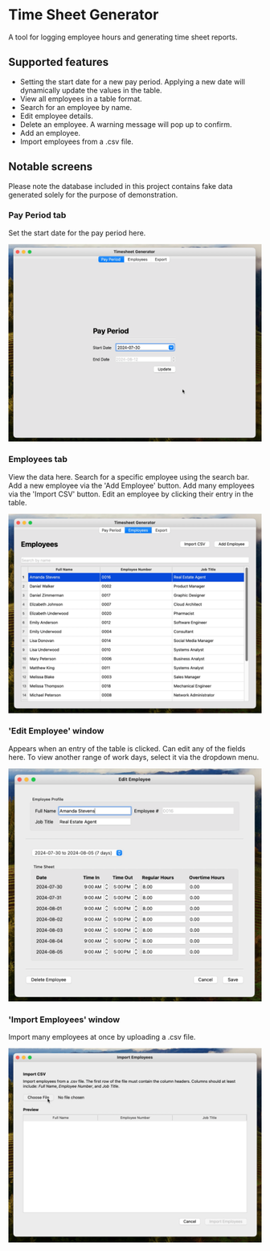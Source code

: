 # Time Sheet Generator

A tool for logging employee hours and generating time sheet reports.

## Supported features

- Setting the start date for a new pay period. Applying a new date will dynamically update the values in the table. 
- View all employees in a table format. 
- Search for an employee by name.
- Edit employee details. 
- Delete an employee. A warning message will pop up to confirm.
- Add an employee.
- Import employees from a .csv file.

## Notable screens

Please note the database included in this project contains fake data generated solely for the purpose of demonstration.

### Pay Period tab

Set the start date for the pay period here.

![](images/payperiod-screenshot.png)

### Employees tab

View the data here. Search for a specific employee using the search bar. Add a new employee via the 'Add Employee' button. Add many employees via the 'Import CSV' button. Edit an employee by clicking their entry in the table.

![](images/employees-screenshot.png)

### 'Edit Employee' window

Appears when an entry of the table is clicked. Can edit any of the fields here. To view another range of work days, select it via the dropdown menu.

![](images/editor-screenshot.png)

### 'Import Employees' window

Import many employees at once by uploading a .csv file.

![](images/importer-screenshot.png)
